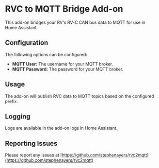 # RVC to MQTT Bridge Add-on

This add-on bridges your RV's RV-C CAN bus data to MQTT for use in Home Assistant.

## Configuration

The following options can be configured:

-   **MQTT User:** The username for your MQTT broker.
-   **MQTT Password:** The password for your MQTT broker.

## Usage

The add-on will publish RVC data to MQTT topics based on the configured prefix.

## Logging

Logs are available in the add-on logs in Home Assistant.

## Reporting Issues

Please report any issues at [https://github.com/stephenayers/rvc2mqtt](https://github.com/stephenayers/rvc2mqtt)
